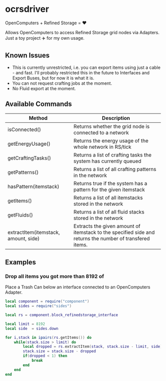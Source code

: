 # ocrsdriver
OpenComputers + Refined Storage = :heart:

Allows OpenComputers to access Refined Storage grid nodes via Adapters.
Just a toy project :airplane: for my own usage.

## Known Issues

- This is currently unrestricted, i.e. you can export items using just a cable - and fast.
  I'll probably restricted this in the future to Interfaces and Export Buses, but for now it is what it is.
- You can not request crafting jobs at the moment.
- No Fluid export at the moment.

## Available Commands

| Method                               | Description                                                      |
| ------------------------------------ | ---------------------------------------------------------------- |
| isConnected()                        | Returns whether the grid node is connected to a network          |
| getEnergyUsage()                     | Returns the energy usage of the whole network in RS/tick         |
| getCraftingTasks()                   | Returns a list of crafting tasks the system has currently queued |
| getPatterns()                        | Returns a list of all crafting patterns in the network           |
| hasPattern(itemstack)                | Returns true if the system has a pattern for the given itemstack |
| getItems()                           | Returns a list of all itemstacks stored in the network           |
| getFluids()                          | Returns a list of all fluid stacks stored in the network         |
| extractItem(itemstack, amount, side) | Extracts the given amount of itemstack to the specified side and returns the number of transfered items. |

## Examples

### Drop all items you got more than 8192 of

Place a Trash Can below an interface connected to an OpenComputers Adapter.
```lua
local component = require("component")
local sides = require("sides")

local rs = component.block_refinedstorage_interface

local limit = 8192
local side  = sides.down

for i,stack in ipairs(rs.getItems()) do
	while(stack.size > limit) do
		local dropped = rs.extractItem(stack, stack.size - limit, side)
		stack.size = stack.size - dropped
		if(dropped < 1) then
			break
		end
	end
end
```
